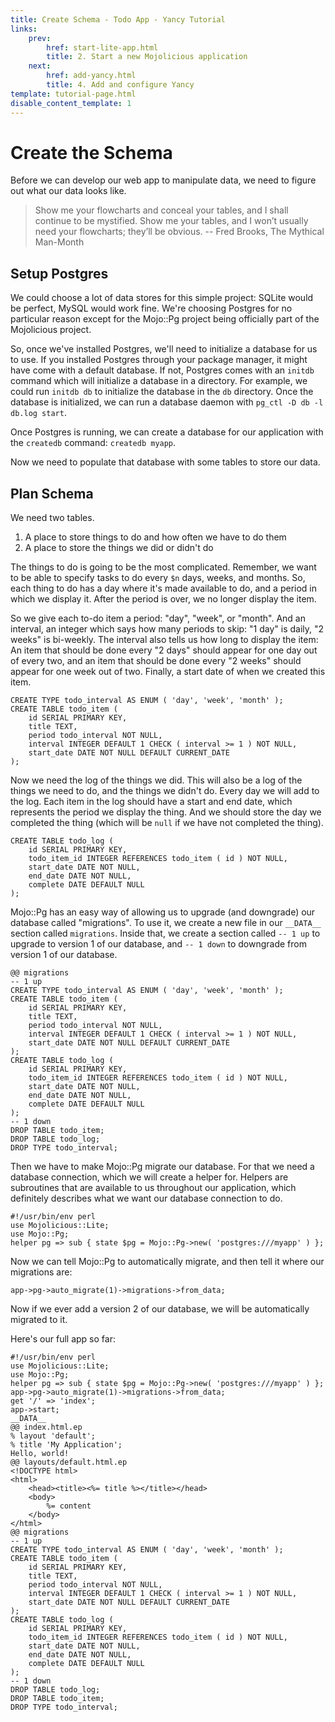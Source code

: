 ```yaml
---
title: Create Schema - Todo App - Yancy Tutorial
links:
    prev:
        href: start-lite-app.html
        title: 2. Start a new Mojolicious application
    next:
        href: add-yancy.html
        title: 4. Add and configure Yancy
template: tutorial-page.html
disable_content_template: 1
---
```


# Create the Schema

Before we can develop our web app to manipulate data, we need to figure
out what our data looks like.

> Show me your flowcharts and conceal your tables, and I shall continue
> to be mystified. Show me your tables, and I won’t usually need your
> flowcharts; they’ll be obvious. -- Fred Brooks, The Mythical Man-Month

## Setup Postgres

We could choose a lot of data stores for this simple project: SQLite
would be perfect, MySQL would work fine. We're choosing Postgres for no
particular reason except for the Mojo::Pg project being officially part
of the Mojolicious project.

So, once we've installed Postgres, we'll need to initialize a database
for us to use. If you installed Postgres through your package manager,
it might have come with a default database. If not, Postgres comes with
an `initdb` command which will initialize a database in a directory. For
example, we could run `initdb db` to initialize the database in the `db`
directory. Once the database is initialized, we can run a database
daemon with `pg_ctl -D db -l db.log start`.

Once Postgres is running, we can create a database for our application
with the `createdb` command: `createdb myapp`.

Now we need to populate that database with some tables to store our
data.

## Plan Schema

We need two tables.

1. A place to store things to do and how often we have to do them
2. A place to store the things we did or didn't do

The things to do is going to be the most complicated. Remember, we want
to be able to specify tasks to do every `$n` days, weeks, and months.
So, each thing to do has a day where it's made available to do, and
a period in which we display it. After the period is over, we no longer
display the item.

So we give each to-do item a period: "day", "week", or "month". And an
interval, an integer which says how many periods to skip: "1 day" is
daily, "2 weeks" is bi-weekly. The interval also tells us how long to
display the item: An item that should be done every "2 days" should
appear for one day out of every two, and an item that should be done
every "2 weeks" should appear for one week out of two. Finally, a start
date of when we created this item.

    CREATE TYPE todo_interval AS ENUM ( 'day', 'week', 'month' );
    CREATE TABLE todo_item (
        id SERIAL PRIMARY KEY,
        title TEXT,
        period todo_interval NOT NULL,
        interval INTEGER DEFAULT 1 CHECK ( interval >= 1 ) NOT NULL,
        start_date DATE NOT NULL DEFAULT CURRENT_DATE
    );

Now we need the log of the things we did. This will also be a log of the
things we need to do, and the things we didn't do. Every day we will add
to the log. Each item in the log should have a start and end date, which
represents the period we display the thing. And we should store the day
we completed the thing (which will be `null` if we have not completed
the thing).

    CREATE TABLE todo_log (
        id SERIAL PRIMARY KEY,
        todo_item_id INTEGER REFERENCES todo_item ( id ) NOT NULL,
        start_date DATE NOT NULL,
        end_date DATE NOT NULL,
        complete DATE DEFAULT NULL
    );

Mojo::Pg has an easy way of allowing us to upgrade (and downgrade) our database
called "migrations". To use it, we create a new file in our `__DATA__` section
called `migrations`. Inside that, we create a section called `-- 1 up` to
upgrade to version 1 of our database, and `-- 1 down` to downgrade from version
1 of our database.

    @@ migrations
    -- 1 up
    CREATE TYPE todo_interval AS ENUM ( 'day', 'week', 'month' );
    CREATE TABLE todo_item (
        id SERIAL PRIMARY KEY,
        title TEXT,
        period todo_interval NOT NULL,
        interval INTEGER DEFAULT 1 CHECK ( interval >= 1 ) NOT NULL,
        start_date DATE NOT NULL DEFAULT CURRENT_DATE
    );
    CREATE TABLE todo_log (
        id SERIAL PRIMARY KEY,
        todo_item_id INTEGER REFERENCES todo_item ( id ) NOT NULL,
        start_date DATE NOT NULL,
        end_date DATE NOT NULL,
        complete DATE DEFAULT NULL
    );
    -- 1 down
    DROP TABLE todo_item;
    DROP TABLE todo_log;
    DROP TYPE todo_interval;

Then we have to make Mojo::Pg migrate our database. For that we need a database
connection, which we will create a helper for. Helpers are subroutines that are
available to us throughout our application, which definitely describes what we
want our database connection to do.

    #!/usr/bin/env perl
    use Mojolicious::Lite;
    use Mojo::Pg;
    helper pg => sub { state $pg = Mojo::Pg->new( 'postgres:///myapp' ) };

Now we can tell Mojo::Pg to automatically migrate, and then tell it where our
migrations are:

    app->pg->auto_migrate(1)->migrations->from_data;

Now if we ever add a version 2 of our database, we will be automatically
migrated to it.

Here's our full app so far:

    #!/usr/bin/env perl
    use Mojolicious::Lite;
    use Mojo::Pg;
    helper pg => sub { state $pg = Mojo::Pg->new( 'postgres:///myapp' ) };
    app->pg->auto_migrate(1)->migrations->from_data;
    get '/' => 'index';
    app->start;
    __DATA__
    @@ index.html.ep
    % layout 'default';
    % title 'My Application';
    Hello, world!
    @@ layouts/default.html.ep
    <!DOCTYPE html>
    <html>
        <head><title><%= title %></title></head>
        <body>
            %= content
        </body>
    </html>
    @@ migrations
    -- 1 up
    CREATE TYPE todo_interval AS ENUM ( 'day', 'week', 'month' );
    CREATE TABLE todo_item (
        id SERIAL PRIMARY KEY,
        title TEXT,
        period todo_interval NOT NULL,
        interval INTEGER DEFAULT 1 CHECK ( interval >= 1 ) NOT NULL,
        start_date DATE NOT NULL DEFAULT CURRENT_DATE
    );
    CREATE TABLE todo_log (
        id SERIAL PRIMARY KEY,
        todo_item_id INTEGER REFERENCES todo_item ( id ) NOT NULL,
        start_date DATE NOT NULL,
        end_date DATE NOT NULL,
        complete DATE DEFAULT NULL
    );
    -- 1 down
    DROP TABLE todo_log;
    DROP TABLE todo_item;
    DROP TYPE todo_interval;

